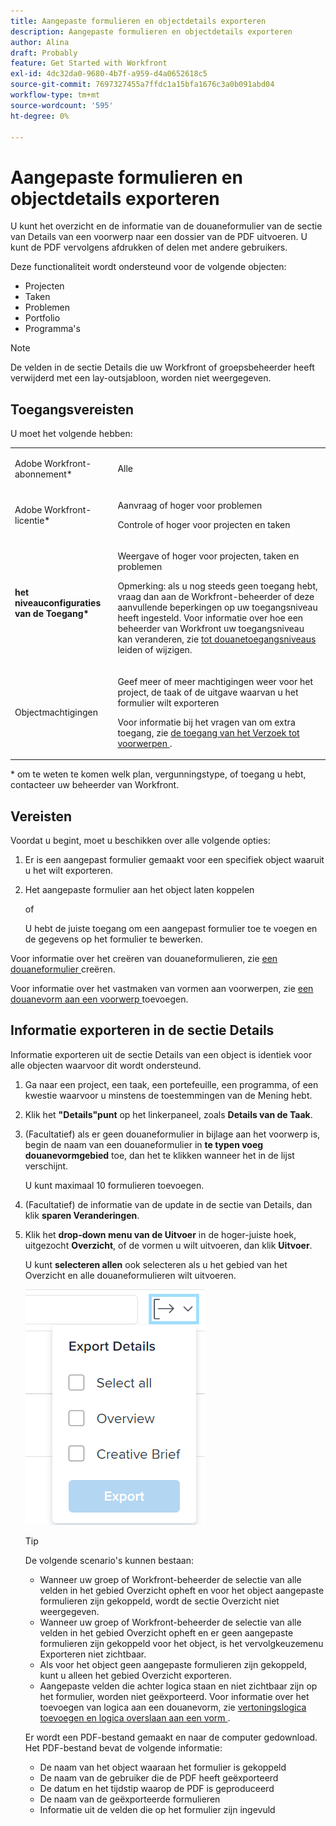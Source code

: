 ```yaml
---
title: Aangepaste formulieren en objectdetails exporteren
description: Aangepaste formulieren en objectdetails exporteren
author: Alina
draft: Probably
feature: Get Started with Workfront
exl-id: 4dc32da0-9680-4b7f-a959-d4a0652618c5
source-git-commit: 7697327455a7ffdc1a15bfa1676c3a0b091abd04
workflow-type: tm+mt
source-wordcount: '595'
ht-degree: 0%

---
```


# Aangepaste formulieren en objectdetails exporteren

U kunt het overzicht en de informatie van de douaneformulier van de sectie van Details van een voorwerp naar een dossier van de PDF uitvoeren. U kunt de PDF vervolgens afdrukken of delen met andere gebruikers.

Deze functionaliteit wordt ondersteund voor de volgende objecten:

* Projecten
* Taken
* Problemen
* Portfolio
* Programma&#39;s

<!--
* Billing records</p> <p>After you open a billing record on a project, you can use the Details area to attach a custom form to the record and fill it out. You can also export billing record information from the Details area.</p> </li>
  -->

>[!NOTE]
>
>De velden in de sectie Details die uw Workfront of groepsbeheerder heeft verwijderd met een lay-outsjabloon, worden niet weergegeven.

## Toegangsvereisten

U moet het volgende hebben:

<table style="table-layout:auto"> 
 <col> 
 <col> 
 <tbody> 
  <tr> 
   <td role="rowheader"> <p>Adobe Workfront-abonnement*</p> </td> 
   <td>Alle</td> 
  </tr> 
  <tr> 
   <td role="rowheader"> <p>Adobe Workfront-licentie*</p> </td> 
   <td> <p>Aanvraag of hoger voor problemen</p> <p>Controle of hoger voor projecten en taken</p> </td> 
  </tr> 
  <tr data-mc-conditions=""> 
   <td role="rowheader"><strong> het niveauconfiguraties van de Toegang* </strong> </td> 
   <td> <p>Weergave of hoger voor projecten, taken en problemen</p> <p>Opmerking: als u nog steeds geen toegang hebt, vraag dan aan de Workfront-beheerder of deze aanvullende beperkingen op uw toegangsniveau heeft ingesteld. Voor informatie over hoe een beheerder van Workfront uw toegangsniveau kan veranderen, zie <a href="../../administration-and-setup/add-users/configure-and-grant-access/create-modify-access-levels.md" class="MCXref xref"> tot douanetoegangsniveaus </a> leiden of wijzigen.</p> </td> 
  </tr> 
  <tr data-mc-conditions=""> 
   <td role="rowheader"> <p>Objectmachtigingen</p> </td> 
   <td> <p>Geef meer of meer machtigingen weer voor het project, de taak of de uitgave waarvan u het formulier wilt exporteren</p> <p>Voor informatie bij het vragen van om extra toegang, zie <a href="../../workfront-basics/grant-and-request-access-to-objects/request-access.md" class="MCXref xref"> de toegang van het Verzoek tot voorwerpen </a>.</p> </td> 
  </tr> 
 </tbody> 
</table>

&#42; om te weten te komen welk plan, vergunningstype, of toegang u hebt, contacteer uw beheerder van Workfront.

## Vereisten

Voordat u begint, moet u beschikken over alle volgende opties:

1. Er is een aangepast formulier gemaakt voor een specifiek object waaruit u het wilt exporteren.
1. Het aangepaste formulier aan het object laten koppelen

   of

   U hebt de juiste toegang om een aangepast formulier toe te voegen en de gegevens op het formulier te bewerken.

Voor informatie over het creëren van douaneformulieren, zie [ een douaneformulier ](/help/quicksilver/administration-and-setup/customize-workfront/create-manage-custom-forms/form-designer/design-a-form/design-a-form.md) creëren.

Voor informatie over het vastmaken van vormen aan voorwerpen, zie [ een douanevorm aan een voorwerp ](../../workfront-basics/work-with-custom-forms/add-a-custom-form-to-an-object.md) toevoegen.

## Informatie exporteren in de sectie Details

Informatie exporteren uit de sectie Details van een object is identiek voor alle objecten waarvoor dit wordt ondersteund.

1. Ga naar een project, een taak, een portefeuille, een programma, of een kwestie waarvoor u minstens de toestemmingen van de Mening hebt.
1. Klik het **&quot;Details&quot;punt** op het linkerpaneel, zoals **Details van de Taak**.
1. (Facultatief) als er geen douaneformulier in bijlage aan het voorwerp is, begin de naam van een douaneformulier in **te typen voeg douanevormgebied** toe, dan het te klikken wanneer het in de lijst verschijnt.

   U kunt maximaal 10 formulieren toevoegen.

1. (Facultatief) de informatie van de update in de sectie van Details, dan klik **sparen Veranderingen**.
1. Klik het **drop-down menu van de Uitvoer** in de hoger-juiste hoek, uitgezocht **Overzicht**, of de vormen u wilt uitvoeren, dan klik **Uitvoer**.

   U kunt **selecteren allen** ook selecteren als u het gebied van het Overzicht en alle douaneformulieren wilt uitvoeren.

   ![](assets/export-custom-form-button-menu.png)

   >[!TIP]
   >
   >De volgende scenario&#39;s kunnen bestaan:
   >
   >   
   >   
   >   * Wanneer uw groep of Workfront-beheerder de selectie van alle velden in het gebied Overzicht opheft en voor het object aangepaste formulieren zijn gekoppeld, wordt de sectie Overzicht niet weergegeven.
   >   * Wanneer uw groep of Workfront-beheerder de selectie van alle velden in het gebied Overzicht opheft en er geen aangepaste formulieren zijn gekoppeld voor het object, is het vervolgkeuzemenu Exporteren niet zichtbaar.
   >   * Als voor het object geen aangepaste formulieren zijn gekoppeld, kunt u alleen het gebied Overzicht exporteren.
   >   * Aangepaste velden die achter logica staan en niet zichtbaar zijn op het formulier, worden niet geëxporteerd. Voor informatie over het toevoegen van logica aan een douanevorm, zie [ vertoningslogica toevoegen en logica overslaan aan een vorm ](/help/quicksilver/administration-and-setup/customize-workfront/create-manage-custom-forms/form-designer/design-a-form/display-skip-logic-form-designer.md).
   >   
   >

   Er wordt een PDF-bestand gemaakt en naar de computer gedownload. Het PDF-bestand bevat de volgende informatie:

   * De naam van het object waaraan het formulier is gekoppeld
   * De naam van de gebruiker die de PDF heeft geëxporteerd
   * De datum en het tijdstip waarop de PDF is geproduceerd
   * De naam van de geëxporteerde formulieren
   * Informatie uit de velden die op het formulier zijn ingevuld
